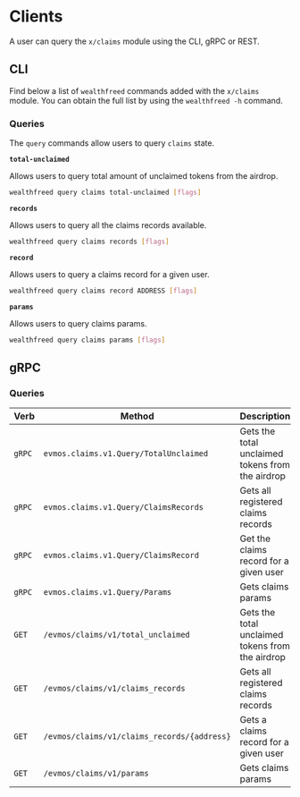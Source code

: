 <!--
order: 7
-->

# Clients

A user can query the `x/claims` module using the CLI, gRPC or REST.

## CLI

Find below a list of `wealthfreed` commands added with the `x/claims` module. You can obtain the full list by using the `wealthfreed -h` command.

### Queries

The `query` commands allow users to query `claims` state.

**`total-unclaimed`**

Allows users to query total amount of unclaimed tokens from the airdrop.

```bash
wealthfreed query claims total-unclaimed [flags]
```

**`records`**

Allows users to query all the claims records available.

```bash
wealthfreed query claims records [flags]
```

**`record`**

Allows users to query a claims record for a given user.

```bash
wealthfreed query claims record ADDRESS [flags]
```

**`params`**

Allows users to query claims params.

```bash
wealthfreed query claims params [flags]
```

## gRPC

### Queries

| Verb   | Method                                     | Description                                      |
|--------|--------------------------------------------|--------------------------------------------------|
| `gRPC` | `evmos.claims.v1.Query/TotalUnclaimed`     | Gets the total unclaimed tokens from the airdrop |
| `gRPC` | `evmos.claims.v1.Query/ClaimsRecords`      | Gets all registered claims records               |
| `gRPC` | `evmos.claims.v1.Query/ClaimsRecord`       | Get the claims record for a given user            |
| `gRPC` | `evmos.claims.v1.Query/Params`             | Gets claims params                               |
| `GET`  | `/evmos/claims/v1/total_unclaimed`         | Gets the total unclaimed tokens from the airdrop |
| `GET`  | `/evmos/claims/v1/claims_records`          | Gets all registered claims records               |
| `GET`  | `/evmos/claims/v1/claims_records/{address}` | Gets a claims record for a given user            |
| `GET`  | `/evmos/claims/v1/params`                  | Gets claims params                               |
